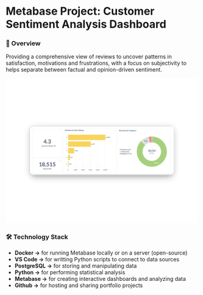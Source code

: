 # Metabase Project: Customer Sentiment Analysis Dashboard

### 📖 Overview
Providing a comprehensive view of reviews to uncover patterns in satisfaction, motivations and frustrations, with a focus on subjectivity to helps separate between factual and opinion-driven sentiment.

![Customer Experience Dashboard](screenshots/dash_cust_exp.png)


### 🛠️ Technology Stack
- **Docker →** for running Metabase locally or on a server (open-source)
- **VS Code →** for writting Python scripts to connect to data sources
- **PostgreSQL →** for storing and manipulating data
- **Python →** for performing statistical analysis
- **Metabase →** for creating interactive dashboards and analyzing data
- **Github →** for hosting and sharing portfolio projects
